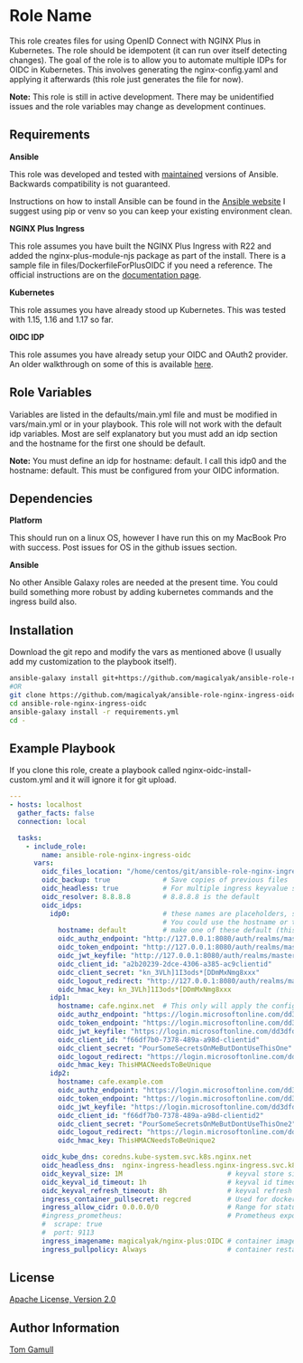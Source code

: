 Role Name
=========

This role creates files for using OpenID Connect with NGINX Plus in Kubernetes.  The role should be idempotent (it can run over itself detecting changes). The goal of the role is to allow you to automate multiple IDPs for OIDC in Kubernetes.  This involves generating the nginx-config.yaml and applying it afterwards (this role just generates the file for now).

**Note:** This role is still in active development. There may be unidentified issues and the role variables may change as development continues.

Requirements
------------

**Ansible**

This role was developed and tested with [maintained](https://docs.ansible.com/ansible/latest/reference_appendices/release_and_maintenance.html#release-status) versions of Ansible. Backwards compatibility is not guaranteed.

Instructions on how to install Ansible can be found in the [Ansible website](https://docs.ansible.com/ansible/latest/installation_guide/intro_installation.html#installing-ansible-with-pip) I suggest using pip or venv so you can keep your existing environment clean.

**NGINX Plus Ingress**

This role assumes you have built the NGINX Plus Ingress with R22 and added the nginx-plus-module-njs package as part of the install.  There is a sample file in files/DockerfileForPlusOIDC if you need a reference. The official instructions are on the [documentation page](https://docs.nginx.com/nginx-ingress-controller/installation/building-ingress-controller-image/).

**Kubernetes**

This role assumes you have already stood up Kubernetes.  This was tested with 1.15, 1.16 and 1.17 so far.

**OIDC IDP**

This role assumes you have already setup your OIDC and OAuth2 provider.  An older walkthrough on some of this is available [here](https://www.nginx.com/blog/nginx-plus-ingress-controller-for-kubernetes-openid-connect-azure-ad/#idp).

Role Variables
--------------

Variables are listed in the defaults/main.yml file and must be modified in vars/main.yml or in your playbook.  This role will not work with the default idp variables.  Most are self explanatory but you must add an idp section and the hostname for the first one should be default.

**Note:** You must define an idp for hostname: default.  I call this idp0 and the hostname: default.  This must be configured from your OIDC information.

Dependencies
------------

**Platform**

This should run on a linux OS, however I have run this on my MacBook Pro with success. Post issues for OS in the github issues section.

**Ansible**

No other Ansible Galaxy roles are needed at the present time.  You could build something more robust by adding kubernetes commands and the ingress build also.

Installation
------------

Download the git repo and modify the vars as mentioned above (I usually add my customization to the playbook itself).

```bash
ansible-galaxy install git+https://github.com/magicalyak/ansible-role-nginx-ingress-oidc.git
#OR
git clone https://github.com/magicalyak/ansible-role-nginx-ingress-oidc.git
cd ansible-role-nginx-ingress-oidc
ansible-galaxy install -r requirements.yml
cd -
```

Example Playbook
----------------

If you clone this role, create a playbook called nginx-oidc-install-custom.yml and it will ignore it for git upload.

```yaml
---
- hosts: localhost
  gather_facts: false
  connection: local

  tasks:
    - include_role:
        name: ansible-role-nginx-ingress-oidc
      vars:
        oidc_files_location: "/home/centos/git/ansible-role-nginx-ingress-oidc/files"  # Where we place our generated files
        oidc_backup: true             # Save copies of previous files
        oidc_headless: true           # For multiple ingress keyvalue store sync (comment out if not desired)
        oidc_resolver: 8.8.8.8        # 8.8.8.8 is the default
        oidc_idps:
          idp0:                       # these names are placeholders, suggest to use idp$i where $i is an incremental number
                                      # You could use the hostname or the client_id if you want, just make this unique per group
            hostname: default         # make one of these default (this applies to any unmatched host as a catch-all)
            oidc_authz_endpoint: "http://127.0.0.1:8080/auth/realms/master/protocol/openid-connect/auth"
            oidc_token_endpoint: "http://127.0.0.1:8080/auth/realms/master/protocol/openid-connect/token"
            oidc_jwt_keyfile: "http://127.0.0.1:8080/auth/realms/master/protocol/openid-connect/certs"
            oidc_client_id: "a2b20239-2dce-4306-a385-ac9clientid"
            oidc_client_secret: "kn_3VLh]1I3ods*[DDmMxNmg8xxx"
            oidc_logout_redirect: "http://127.0.0.1:8080/auth/realms/master/protocol/openid-connect/logout"
            oidc_hmac_key: kn_3VLh]1I3ods*[DDmMxNmg8xxx
          idp1:
            hostname: cafe.nginx.net  # This only will apply the configuration to the host "cafe.nginx.net"
            oidc_authz_endpoint: "https://login.microsoftonline.com/dd3dfd2f-6a3b-40d1-9be0-tenantid/oauth2/v2.0/authorize"
            oidc_token_endpoint: "https://login.microsoftonline.com/dd3dfd2f-6a3b-40d1-9be0-tenantid/oauth2/v2.0/token"
            oidc_jwt_keyfile: "https://login.microsoftonline.com/dd3dfd2f-6a3b-40d1-9be0-tenantid/discovery/v2.0/keys"
            oidc_client_id: "f66df7b0-7378-489a-a98d-clientid"
            oidc_client_secret: "PourSomeSecretsOnMeButDontUseThisOne"
            oidc_logout_redirect: "https://login.microsoftonline.com/dd3dfd2f-6a3b-40d1-9be0-tenantid/oauth2/v2.0/logout"
            oidc_hmac_key: ThisHMACNeedsToBeUnique
          idp2:
            hostname: cafe.example.com
            oidc_authz_endpoint: "https://login.microsoftonline.com/dd3dfd2f-6a3b-40d1-9be0-tenantid/oauth2/v2.0/authorize"
            oidc_token_endpoint: "https://login.microsoftonline.com/dd3dfd2f-6a3b-40d1-9be0-tenantid/oauth2/v2.0/token"
            oidc_jwt_keyfile: "https://login.microsoftonline.com/dd3dfd2f-6a3b-40d1-9be0-tenantid/discovery/v2.0/keys"
            oidc_client_id: "f66df7b0-7378-489a-a98d-clientid2"
            oidc_client_secret: "PourSomeSecretsOnMeButDontUseThisOne2"
            oidc_logout_redirect: "https://login.microsoftonline.com/dd3dfd2f-6a3b-40d1-9be0-tenantid/oauth2/v2.0/logout"
            oidc_hmac_key: ThisHMACNeedsToBeUnique2

        oidc_kube_dns: coredns.kube-system.svc.k8s.nginx.net                        # Only change if customized or coredns is default
        oidc_headless_dns:  nginx-ingress-headless.nginx-ingress.svc.k8s.nginx.net  # Only change if customized
        oidc_keyval_size: 1M                          # keyval store size (1M)
        oidc_keyval_id_timeout: 1h                    # keyval id timeout (1h)
        oidc_keyval_refresh_timeout: 8h               # keyval refresh timeout (8h)
        ingress_container_pullsecret: regcred         # Used for dockerhub credentials (if undefined this is not used)
        ingress_allow_cidr: 0.0.0.0/0                 # Range for status page (if undefined this is disabled) - 0.0.0.0/0 is not secure change for production
        #ingress_prometheus:                          # Prometheus exporter - If not defined = disabled
        #  scrape: true
        #  port: 9113
        ingress_imagename: magicalyak/nginx-plus:OIDC # container image name
        ingress_pullpolicy: Always                    # container restart policy

```

License
-------

[Apache License, Version 2.0](https://github.com/magicalyak/ansible-role-nginx-ingress-oidc/blob/master/LICENSE)

Author Information
------------------

[Tom Gamull](https://github.com/magicalyak)
